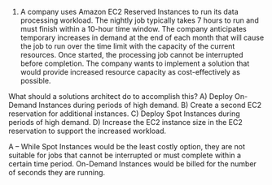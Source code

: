 1. A company uses Amazon EC2 Reserved Instances to run its data processing workload. The nightly job 
typically takes 7 hours to run and must finish within a 10-hour time window. The company anticipates 
temporary increases in demand at the end of each month that will cause the job to run over the time limit 
with the capacity of the current resources. Once started, the processing job cannot be interrupted before 
completion. The company wants to implement a solution that would provide increased resource capacity 
as cost-effectively as possible. 

What should a solutions architect do to accomplish this? 
A) Deploy On-Demand Instances during periods of high demand. 
B) Create a second EC2 reservation for additional instances. 
C) Deploy Spot Instances during periods of high demand. 
D) Increase the EC2 instance size in the EC2 reservation to support the increased workload.

A – While Spot Instances would be the least costly option, they are not suitable for jobs that cannot be 
interrupted or must complete within a certain time period. On-Demand Instances would be billed for the number of 
seconds they are running. 
